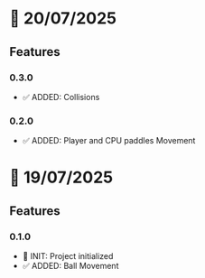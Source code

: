 # 📅 20/07/2025

## Features

### 0.3.0

- ✅ ADDED: Collisions

### 0.2.0

- ✅ ADDED: Player and CPU paddles Movement

# 📅 19/07/2025

## Features

### 0.1.0

- 🚀 INIT: Project initialized
- ✅ ADDED: Ball Movement